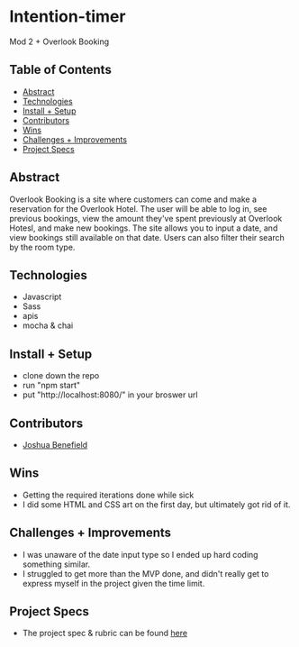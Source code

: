 # Intention-timer
Mod 2 + Overlook Booking

## Table of Contents
  - [Abstract](#abstract)
  - [Technologies](#technologies)
  - [Install + Setup](#set-up)
  - [Contributors](#contributors)
  - [Wins](#wins)
  - [Challenges + Improvements](#challenges-+-Improvements)
  - [Project Specs](#project-specs)

## Abstract
Overlook Booking is a site where customers can come and make a reservation for the Overlook Hotel. The user will be able to log in, see previous bookings, view the amount they've spent previously at Overlook Hotesl, and make new bookings. The site allows you to input a date, and view bookings still available on that date. Users can also filter their search by the room type. 

## Technologies
  - Javascript
  - Sass
  - apis
  - mocha & chai

## Install + Setup
  - clone down the repo
  - run "npm start"
  - put "http://localhost:8080/" in your broswer url 

## Contributors
  - [Joshua Benefield](https://github.com/Jabene)

## Wins
  - Getting the required iterations done while sick
  - I did some HTML and CSS art on the first day, but ultimately got rid of it. 

## Challenges + Improvements
  - I was unaware of the date input type so I ended up hard coding something similar. 
  - I struggled to get more than the MVP done, and didn't really get to express myself in the project given the time limit. 

## Project Specs
  - The project spec & rubric can be found [here](https://frontend.turing.edu/projects/overlook.html)
